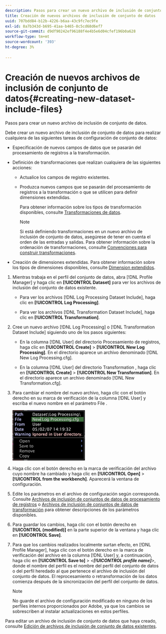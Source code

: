 ```yaml
---
description: Pasos para crear un nuevo archivo de inclusión de conjunto de datos.
title: Creación de nuevos archivos de inclusión de conjunto de datos
uuid: 707bdd84-b12b-4226-b6aa-43c9fc7ec9fe
exl-id: 8a7b343d-b695-41aa-b465-8c5cd68d6ef7
source-git-commit: d9df90242ef96188f4e4b5e6d04cfef196b0a628
workflow-type: tm+mt
source-wordcount: '393'
ht-degree: 3%

---
```


# Creación de nuevos archivos de inclusión de conjunto de datos{#creating-new-dataset-include-files}

Pasos para crear un nuevo archivo de inclusión de conjunto de datos.

Debe crear un nuevo archivo de inclusión de conjunto de datos para realizar cualquiera de las siguientes tareas de configuración de conjunto de datos:

* Especificación de nuevos campos de datos que se pasarán del procesamiento de registros a la transformación.
* Definición de transformaciones que realizan cualquiera de las siguientes acciones:

   * Actualice los campos de registro existentes.
   * Produzca nuevos campos que se pasarán del procesamiento de registros a la transformación o que se utilicen para definir dimensiones extendidas.

      Para obtener información sobre los tipos de transformación disponibles, consulte [Transformaciones de datos](../../../../home/c-dataset-const-proc/c-data-trans/c-abt-transf.md).

      >[!NOTE]
      >
      >Si está definiendo transformaciones en un nuevo archivo de inclusión de conjunto de datos, asegúrese de tener en cuenta el orden de las entradas y salidas. Para obtener información sobre la ordenación de transformaciones, consulte [Convenciones para construir transformaciones](../../../../home/c-dataset-const-proc/c-data-trans/c-con-transf.md#concept-01998eebb7e347c58255fb442f2613b6).

* Creación de dimensiones extendidas. Para obtener información sobre los tipos de dimensiones disponibles, consulte [Dimension extendidos](../../../../home/c-dataset-const-proc/c-ex-dim/c-abt-ex-dim.md).

1. Mientras trabaja en el perfil del conjunto de datos, abra [!DNL Profile Manager] y haga clic en **[!UICONTROL Dataset]** para ver los archivos de inclusión del conjunto de datos existente.

   * Para ver los archivos [!DNL Log Processing Dataset Include], haga clic en **[!UICONTROL Log Processing]**.

   * Para ver los archivos [!DNL Transformation Dataset Include], haga clic en **[!UICONTROL Transformation]**.

1. Cree un nuevo archivo [!DNL Log Processing] o [!DNL Transformation Dataset Include] siguiendo uno de los pasos siguientes:

   * En la columna [!DNL User] del directorio Procesamiento de registros, haga clic en **[!UICONTROL Create]** > **[!UICONTROL New Log Processing]**. En el directorio aparece un archivo denominado [!DNL New Log Processing.cfg].

   * En la columna [!DNL User] del directorio Transformation , haga clic en **[!UICONTROL Create]** > **[!UICONTROL New Transformation]**. En el directorio aparece un archivo denominado [!DNL New Transformation.cfg].

1. Para cambiar el nombre del nuevo archivo, haga clic con el botón derecho en su marca de verificación de la columna [!DNL User] y escriba el nuevo nombre en el parámetro File .

   ![Información sobre los pasos](assets/vis_ProfileManager_RenameFile.png)

1. Haga clic con el botón derecho en la marca de verificación del archivo cuyo nombre ha cambiado y haga clic en **[!UICONTROL Open]** > **[!UICONTROL from the workbench]**. Aparecerá la ventana de configuración.
1. Edite los parámetros en el archivo de configuración según corresponda. Consulte [Archivos de inclusión de conjuntos de datos de procesamiento de registros](../../../../home/c-dataset-const-proc/c-dataset-inc-files/c-types-dataset-inc-files/c-log-proc-dataset-inc-files/c-log-proc-dataset-inc-files.md#concept-999475a22519432e98844622ca95b6ab) o [Archivos de inclusión de conjuntos de datos de transformación](../../../../home/c-dataset-const-proc/c-dataset-inc-files/c-types-dataset-inc-files/c-trans-dataset-inc-files.md#concept-c64aa78ed9ce40b8a0f4932c82ff5ace) para obtener descripciones de los parámetros disponibles.
1. Para guardar los cambios, haga clic con el botón derecho en **[!UICONTROL (modified)]** en la parte superior de la ventana y haga clic en **[!UICONTROL Save]**.
1. Para que los cambios realizados localmente surtan efecto, en [!DNL Profile Manager], haga clic con el botón derecho en la marca de verificación del archivo en la columna [!DNL User] y, a continuación, haga clic en **[!UICONTROL Save to]** > *&lt;**[!UICONTROL profile name]**>*, donde el nombre del perfil es el nombre del perfil del conjunto de datos o del perfil heredado al que pertenece el archivo de inclusión del conjunto de datos. El reprocesamiento o retransformación de los datos comienza después de la sincronización del perfil del conjunto de datos.

   >[!NOTE]
   >
   >No guarde el archivo de configuración modificado en ninguno de los perfiles internos proporcionados por Adobe, ya que los cambios se sobrescriben al instalar actualizaciones en estos perfiles.

Para editar un archivo de inclusión de conjunto de datos que haya creado, consulte [Edición de archivos de inclusión de conjunto de datos existentes](../../../../home/c-dataset-const-proc/c-dataset-inc-files/c-work-dataset-inc-files/t-edit-ex-dataset-inc-files.md#task-456c04e38ebc425fb35677a6bb6aa077).
